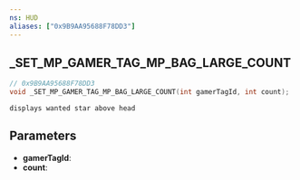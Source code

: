 ```yaml
---
ns: HUD
aliases: ["0x9B9AA95688F78DD3"]
---
```

## _SET_MP_GAMER_TAG_MP_BAG_LARGE_COUNT

```c
// 0x9B9AA95688F78DD3
void _SET_MP_GAMER_TAG_MP_BAG_LARGE_COUNT(int gamerTagId, int count);
```

```
displays wanted star above head  
```

## Parameters
* **gamerTagId**: 
* **count**: 

